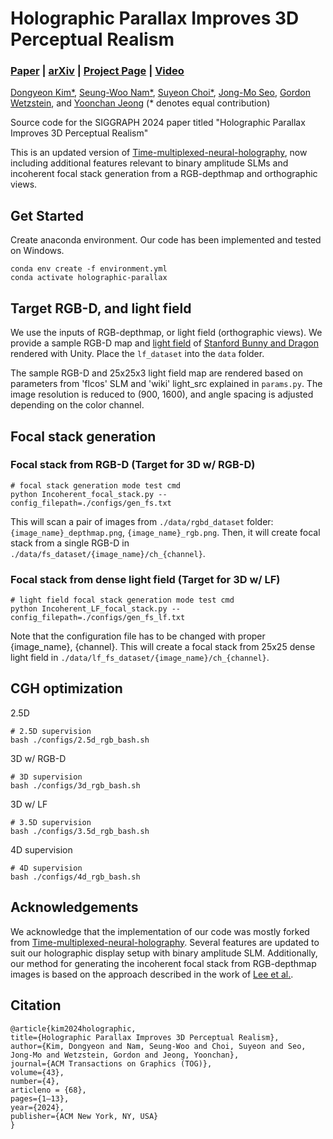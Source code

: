 # Holographic Parallax Improves 3D Perceptual Realism
### [Paper](https://dl.acm.org/doi/10.1145/3658168) | [arXiv](https://arxiv.org/abs/2404.11810) | [Project Page](https://www.computationalimaging.org/publications/holographic-parallax/) | [Video](https://youtu.be/p43MSDOEWWw?si=2VC_8LeOhYAUm2Et)

[Dongyeon Kim*](https://dongyeon93.github.io/),
[Seung-Woo Nam*](https://nseungwoo.github.io/),
[Suyeon Choi*](https://choisuyeon.github.io/),
[Jong-Mo Seo](),
[Gordon Wetzstein](https://stanford.edu/~gordonwz/),
and [Yoonchan Jeong](http://oeqelab.snu.ac.kr/) (\* denotes equal contribution)

Source code for the SIGGRAPH 2024 paper titled "Holographic Parallax Improves 3D Perceptual Realism"

This is an updated version of [Time-multiplexed-neural-holography](https://github.com/computational-imaging/time-multiplexed-neural-holography), now including additional features relevant to binary amplitude SLMs and incoherent focal stack generation from a RGB-depthmap and orthographic views.

## Get Started
Create anaconda environment. 
Our code has been implemented and tested on Windows.

```
conda env create -f environment.yml
conda activate holographic-parallax
```

## Target RGB-D, and light field
We use the inputs of RGB-depthmap, or light field (orthographic views).
We provide a sample RGB-D map and [light field](https://drive.google.com/drive/folders/1SD5bGaiIzJZ3cXgStAbrZD2YVArM1x3j?usp=sharing) of [Stanford Bunny and Dragon](http://graphics.stanford.edu/data/3Dscanrep/) rendered with Unity. 
Place the `lf_dataset` into the `data` folder.

The sample RGB-D and 25x25x3 light field map are rendered based on parameters from 'flcos' SLM and 'wiki' light_src explained in `params.py`. 
The image resolution is reduced to (900, 1600), and angle spacing is adjusted depending on the color channel.

## Focal stack generation
### Focal stack from RGB-D (Target for 3D w/ RGB-D)
```
# focal stack generation mode test cmd
python Incoherent_focal_stack.py --config_filepath=./configs/gen_fs.txt
```
This will scan a pair of images from `./data/rgbd_dataset` folder: `{image_name}_depthmap.png`, `{image_name}_rgb.png`.
Then, it will create focal stack from a single RGB-D in `./data/fs_dataset/{image_name}/ch_{channel}`.

### Focal stack from dense light field (Target for 3D w/ LF)
```
# light field focal stack generation mode test cmd
python Incoherent_LF_focal_stack.py --config_filepath=./configs/gen_fs_lf.txt
```
Note that the configuration file has to be changed with proper {image_name}, {channel}.
This will create a focal stack from 25x25 dense light field in `./data/lf_fs_dataset/{image_name}/ch_{channel}`.

## CGH optimization
2.5D
```
# 2.5D supervision
bash ./configs/2.5d_rgb_bash.sh
```

3D w/ RGB-D
```
# 3D supervision
bash ./configs/3d_rgb_bash.sh
```

3D w/ LF
```
# 3.5D supervision
bash ./configs/3.5d_rgb_bash.sh
```

4D supervision
```
# 4D supervision
bash ./configs/4d_rgb_bash.sh
```

## Acknowledgements
We acknowledge that the implementation of our code was mostly forked from [Time-multiplexed-neural-holography](https://github.com/computational-imaging/time-multiplexed-neural-holography). 
Several features are updated to suit our holographic display setup with binary amplitude SLM. 
Additionally, our method for generating the incoherent focal stack from RGB-depthmap images is based on the approach described in the work of [Lee et al.](https://doi.org/10.1038/s41598-022-06405-2).

## Citation
```
@article{kim2024holographic,
title={Holographic Parallax Improves 3D Perceptual Realism},
author={Kim, Dongyeon and Nam, Seung-Woo and Choi, Suyeon and Seo, Jong-Mo and Wetzstein, Gordon and Jeong, Yoonchan},
journal={ACM Transactions on Graphics (TOG)},
volume={43},
number={4},
articleno = {68},
pages={1–13},
year={2024},
publisher={ACM New York, NY, USA}
}
```

